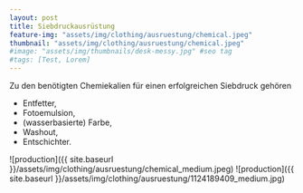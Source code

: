 ```yaml
---
layout: post
title: Siebdruckausrüstung
feature-img: "assets/img/clothing/ausruestung/chemical.jpeg"
thumbnail: "assets/img/clothing/ausruestung/chemical.jpeg"
#image: "assets/img/thumbnails/desk-messy.jpg" #seo tag
#tags: [Test, Lorem]
---
```


Zu den benötigten Chemiekalien für einen erfolgreichen Siebdruck gehören

* Entfetter,
* Fotoemulsion,
* (wasserbasierte) Farbe,
* Washout,
* Entschichter.

![production]({{ site.baseurl }}/assets/img/clothing/ausruestung/chemical_medium.jpeg)
![production]({{ site.baseurl }}/assets/img/clothing/ausruestung/1124189409_medium.jpg)
